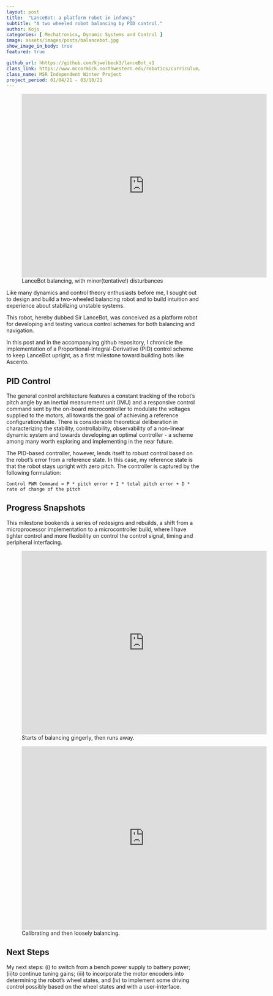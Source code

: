 ```yaml
---
layout: post
title:  "LanceBot: a platform robot in infancy"
subtitle: "A two wheeled robot balancing by PID control."
author: Kojo
categories: [ Mechatronics, Dynamic Systems and Control ]
image: assets/images/posts/balancebot.jpg
show_image_in_body: true
featured: true

github_url: hhttps://github.com/kjwelbeck3/lanceBot_v1
class_link: https://www.mccormick.northwestern.edu/robotics/curriculum/#independent-project
class_name: MSR Independent Winter Project
project_period: 01/04/21 - 03/18/21
---
```

<figure>
<iframe
    width="640"
    height="480"
    src="https://www.youtube.com/embed/UmX4kyB2wfg"
    frameborder="0"
    allow="autoplay; encrypted-media"
    allowfullscreen
>
</iframe>
<figcaption>LanceBot balancing, with minor(tentative!) disturbances</figaption>
</figure>

Like many dynamics and control theory enthusiasts before me, I sought out to design and build a two-wheeled balancing robot and to build intuition and experience about stabilizing unstable systems.

This robot, hereby dubbed Sir LanceBot, was conceived as a platform robot for developing and testing various control schemes for both balancing and navigation.

In this post and in the accompanying github repository, I chronicle the implementation of a Proportional-Integral-Derivative (PID) control scheme to keep LanceBot upright, as a first milestone toward building bots like Ascento.



## PID Control

The general control architecture features a constant tracking of the robot’s pitch angle by an inertial measurement unit (IMU) and a responsive control command sent by the on-board microcontroller to modulate the voltages supplied to the motors, all towards the goal of achieving a reference configuration/state.
There is considerable theoretical deliberation in characterizing the stability, controllability, observability of a non-linear dynamic system and towards developing an optimal controller - a scheme among many worth exploring and implementing in the near future.

The PID-based controller, however, lends itself to robust control based on the robot’s error from a reference state. In this case, my reference state is that the robot stays upright with zero pitch. The controller is captured by the following formulation:

`Control PWM Command = P * pitch error + I * total pitch error + D * rate of change of the pitch`


## Progress Snapshots

This milestone bookends a series of redesigns and rebuilds, a shift from a microprocessor implementation to a microcontroller build, where I have tighter control and more flexibility on control the control signal, timing and peripheral interfacing.

<figure>
<iframe
    width="640"
    height="480"
    src="https://www.youtube.com/embed/UmX4kyB2wfg"
    frameborder="0"
    allow="autoplay; encrypted-media"
    allowfullscreen
>
</iframe>
<figcaption>Starts of balancing gingerly, then runs away.</figaption>
</figure>

<figure>
<iframe
    width="640"
    height="480"
    src="https://www.youtube.com/embed/UmX4kyB2wfg"
    frameborder="0"
    allow="autoplay; encrypted-media"
    allowfullscreen
>
</iframe>
<figcaption>Calibrating and then loosely balancing.</figaption>
</figure>


## Next Steps

My next steps: (i) to switch from a bench power supply to battery power; (ii)to continue tuning gains; (iii) to incorporate the motor encoders into determining the robot’s wheel states, and (iv) to implement some driving control possibly based on the wheel states and with a user-interface.
